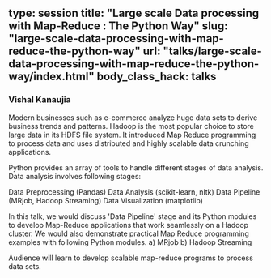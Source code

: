 type: session
title: "Large scale Data processing with Map-Reduce : The Python Way"
slug: "large-scale-data-processing-with-map-reduce-the-python-way"
url: "talks/large-scale-data-processing-with-map-reduce-the-python-way/index.html"
body_class_hack: talks
---

### Vishal Kanaujia

Modern businesses such as e-commerce analyze huge data sets to derive business trends and patterns. Hadoop is the most popular choice to store large data in its HDFS file system. It introduced Map Reduce programming to process data and uses distributed and highly scalable data crunching applications.

Python provides an array of tools to handle different stages of data analysis. Data analysis involves following stages:

Data Preprocessing (Pandas)
Data Analysis (scikit-learn, nltk)
Data Pipeline (MRjob, Hadoop Streaming)
Data Visualization (matplotlib)

In this talk, we would discuss 'Data Pipeline' stage and its Python modules to develop Map-Reduce applications that work seamlessly on a Hadoop cluster. We would also demonstrate practical Map Reduce programming examples with following Python modules. 
a) MRjob 
b) Hadoop Streaming

Audience will learn to develop scalable map-reduce programs to process data sets.